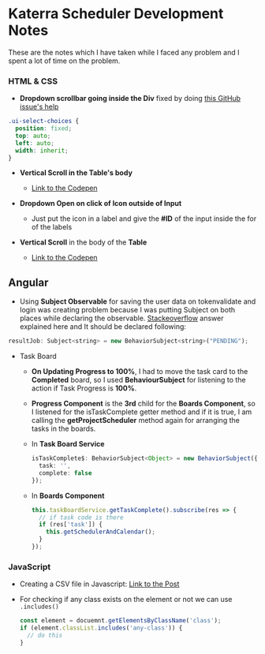 # Katerra Scheduler Development Notes

These are the notes which I have taken while I faced any problem and I spent a lot of time on the problem.

### HTML & CSS

- **Dropdown scrollbar going inside the Div** fixed by doing [this GitHub issue's help](https://github.com/angular-ui/ui-select/issues/308)

```css
.ui-select-choices {
  position: fixed;
  top: auto;
  left: auto;
  width: inherit;
}
```

- **Vertical Scroll in the Table\'s body**

  - [Link to the Codepen](https://codepen.io/paulobrien/pen/NvxNyY)

- **Dropdown Open on click of Icon outside of Input**
  - Just put the icon in a label and give the **#ID** of the input inside the for of the labels
- **Vertical Scroll** in the body of the **Table**
  - [Link to the Codepen](https://codepen.io/lalitmee/pen/NEzZbW)

## Angular

- Using **Subject Observable** for saving the user data on tokenvalidate and login was creating problem because I was putting Subject on both places while declaring the observable. [Stackeoverflow](https://stackoverflow.com/questions/50099517/observable-next-is-not-a-function) answer explained here and It should be declared following:

```javascript
resultJob: Subject<string> = new BehaviorSubject<string>("PENDING");
```

- Task Board

  - **On Updating Progress to 100%**, I had to move the task card to the **Completed** board, so I used **BehaviourSubject** for listening to the action if Task Progress is **100%**.
  - **Progress Component** is the **3rd** child for the **Boards Component**, so I listened for the isTaskComplete getter method and if it is true, I am calling the **getProjectScheduler** method again for arranging the tasks in the boards.
  - In **Task Board Service**

    ```typescript
    isTaskComplete$: BehaviorSubject<Object> = new BehaviorSubject({
      task: '',
      complete: false
    });
    ```

  - In **Boards Component**

    ```typescript
    this.taskBoardService.getTaskComplete().subscribe(res => {
      // if task code is there
      if (res['task']) {
        this.getSchedulerAndCalendar();
      }
    });
    ```

### JavaScript

- Creating a CSV file in Javascript: [Link to the Post](https://code-maven.com/create-and-download-csv-with-javascript)
- For checking if any class exists on the element or not we can use `.includes()`

  ```javascript
  const element = docuemnt.getElementsByClassName('class');
  if (element.classList.includes('any-class')) {
    // do this
  }
  ```
